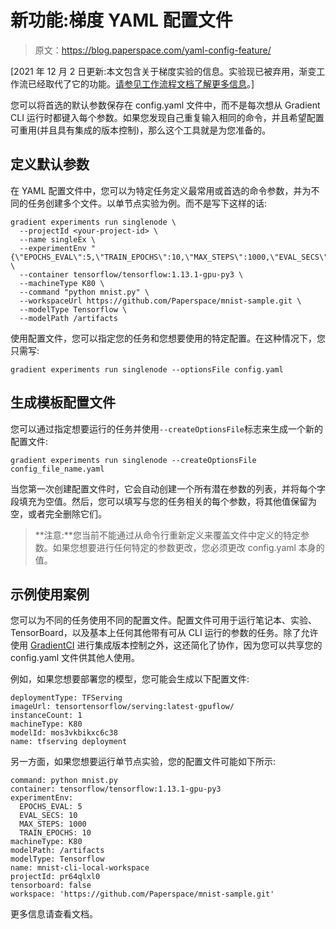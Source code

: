 # 新功能:梯度 YAML 配置文件

> 原文：<https://blog.paperspace.com/yaml-config-feature/>

[2021 年 12 月 2 日更新:本文包含关于梯度实验的信息。实验现已被弃用，渐变工作流已经取代了它的功能。[请参见工作流程文档了解更多信息](https://docs.paperspace.com/gradient/explore-train-deploy/workflows)。]

您可以将首选的默认参数保存在 config.yaml 文件中，而不是每次想从 Gradient CLI 运行时都键入每个参数。如果您发现自己重复输入相同的命令，并且希望配置可重用(并且具有集成的版本控制)，那么这个工具就是为您准备的。

## 定义默认参数

在 YAML 配置文件中，您可以为特定任务定义最常用或首选的命令参数，并为不同的任务创建多个文件。以单节点实验为例。而不是写下这样的话:

```
gradient experiments run singlenode \
  --projectId <your-project-id> \
  --name singleEx \
  --experimentEnv "{\"EPOCHS_EVAL\":5,\"TRAIN_EPOCHS\":10,\"MAX_STEPS\":1000,\"EVAL_SECS\":10}" \
  --container tensorflow/tensorflow:1.13.1-gpu-py3 \
  --machineType K80 \
  --command "python mnist.py" \
  --workspaceUrl https://github.com/Paperspace/mnist-sample.git \
  --modelType Tensorflow \
  --modelPath /artifacts
```

使用配置文件，您可以指定您的任务和您想要使用的特定配置。在这种情况下，您只需写:

```
gradient experiments run singlenode --optionsFile config.yaml
```

## 生成模板配置文件

您可以通过指定想要运行的任务并使用`--createOptionsFile`标志来生成一个新的配置文件:

```
gradient experiments run singlenode --createOptionsFile config_file_name.yaml
```

当您第一次创建配置文件时，它会自动创建一个所有潜在参数的列表，并将每个字段填充为空值。然后，您可以填写与您的任务相关的每个参数，将其他值保留为空，或者完全删除它们。

> **注意:**您当前不能通过从命令行重新定义来覆盖文件中定义的特定参数。如果您想要进行任何特定的参数更改，您必须更改 config.yaml 本身的值。

## 示例使用案例

您可以为不同的任务使用不同的配置文件。配置文件可用于运行笔记本、实验、TensorBoard，以及基本上任何其他带有可从 CLI 运行的参数的任务。除了允许使用 [GradientCI](https://docs.paperspace.com/gradient/projects/gradientci) 进行集成版本控制之外，这还简化了协作，因为您可以共享您的 config.yaml 文件供其他人使用。

例如，如果您想要部署您的模型，您可能会生成以下配置文件:

```
deploymentType: TFServing
imageUrl: tensortensorflow/serving:latest-gpuflow/
instanceCount: 1
machineType: K80
modelId: mos3vkbikxc6c38
name: tfserving deployment
```

另一方面，如果您想要运行单节点实验，您的配置文件可能如下所示:

```
command: python mnist.py
container: tensorflow/tensorflow:1.13.1-gpu-py3
experimentEnv:
  EPOCHS_EVAL: 5
  EVAL_SECS: 10
  MAX_STEPS: 1000
  TRAIN_EPOCHS: 10
machineType: K80
modelPath: /artifacts
modelType: Tensorflow
name: mnist-cli-local-workspace
projectId: pr64qlxl0
tensorboard: false
workspace: 'https://github.com/Paperspace/mnist-sample.git'
```

更多信息请查看文档。